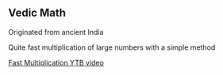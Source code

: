 Vedic Math
--

Originated from ancient India 

Quite fast multiplication of large numbers with a simple method

[Fast Multiplication YTB video](https://youtu.be/LgJ5bNHBbD4)
